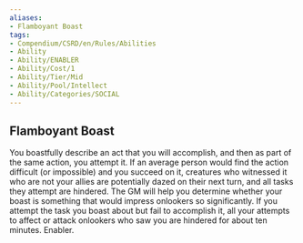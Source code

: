 ```yaml
---
aliases:
- Flamboyant Boast
tags:
- Compendium/CSRD/en/Rules/Abilities
- Ability
- Ability/ENABLER
- Ability/Cost/1
- Ability/Tier/Mid
- Ability/Pool/Intellect
- Ability/Categories/SOCIAL
---
```


  
## Flamboyant Boast  
You boastfully describe an act that you will accomplish, and then as part of the same action, you attempt it. If an average person would find the action difficult (or impossible) and you succeed on it, creatures who witnessed it who are not your allies are potentially dazed on their next turn, and all tasks they attempt are hindered. The GM will help you determine whether your boast is something that would impress onlookers so significantly. If you attempt the task you boast about but fail to accomplish it, all your attempts to affect or attack onlookers who saw you are hindered for about ten minutes. Enabler. 